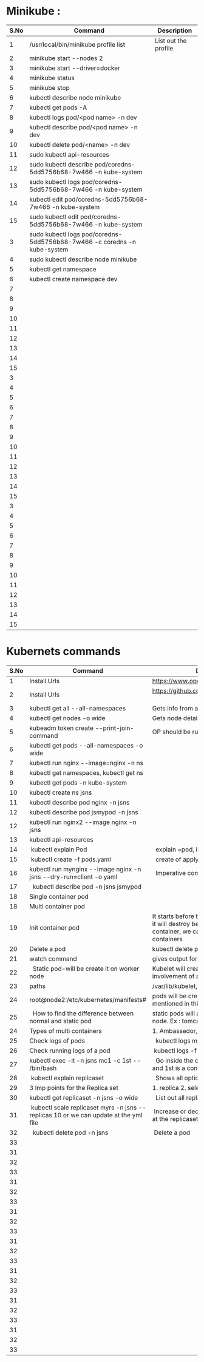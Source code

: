 

# Minikube :

| S.No | Command                                                                  | Description          |
| ---- | ------------------------------------------------------------------------ | -------------------- |
| 1    | /usr/local/bin/minikube profile list                                     | List out the profile |
| 2    | minikube start --nodes 2                                                 |                      |
| 3    | minikube start --driver=docker                                           |                      |
| 4    | minikube status                                                          |                      |
| 5    | minikube stop                                                            |                      |
| 6    | kubectl describe node minikube                                           |                      |
| 7    | kubectl get pods -A                                                      |                      |
| 8    | kubectl logs pod/\<pod name> -n dev                                      |                      |
| 9    | kubectl describe pod/\<pod name> -n dev                                  |                      |
| 10   | kubectl delete pod/\<name> -n dev                                        |                      |
| 11   | sudo kubectl api-resources                                               |                      |
| 12   | sudo kubectl describe pod/coredns-5dd5756b68-7w466 -n kube-system        |                      |
| 13   | sudo kubectl logs pod/coredns-5dd5756b68-7w466 -n kube-system            |                      |
| 14   | kubectl edit pod/coredns-5dd5756b68-7w466 -n kube-system                 |                      |
| 15   | sudo kubectl edit pod/coredns-5dd5756b68-7w466 -n kube-system            |                      |
| 3    | sudo kubectl logs pod/coredns-5dd5756b68-7w466 -c coredns -n kube-system |                      |
| 4    | sudo kubectl describe node minikube                                      |                      |
| 5    | kubectl get namespace                                                    |                      |
| 6    | kubectl create namespace dev                                             |                      |
| 7    |                                                                          |                      |
| 8    |                                                                          |                      |
| 9    |                                                                          |                      |
| 10   |                                                                          |                      |
| 11   |                                                                          |                      |
| 12   |                                                                          |                      |
| 13   |                                                                          |                      |
| 14   |                                                                          |                      |
| 15   |                                                                          |                      |
| 3    |                                                                          |                      |
| 4    |                                                                          |                      |
| 5    |                                                                          |                      |
| 6    |                                                                          |                      |
| 7    |                                                                          |                      |
| 8    |                                                                          |                      |
| 9    |                                                                          |                      |
| 10   |                                                                          |                      |
| 11   |                                                                          |                      |
| 12   |                                                                          |                      |
| 13   |                                                                          |                      |
| 14   |                                                                          |                      |
| 15   |                                                                          |                      |
| 3    |                                                                          |                      |
| 4    |                                                                          |                      |
| 5    |                                                                          |                      |
| 6    |                                                                          |                      |
| 7    |                                                                          |                      |
| 8    |                                                                          |                      |
| 9    |                                                                          |                      |
| 10   |                                                                          |                      |
| 11   |                                                                          |                      |
| 12   |                                                                          |                      |
| 13   |                                                                          |                      |
| 14   |                                                                          |                      |
| 15   |                                                                          |                      |



# Kubernets commands

| S.No | Command | Description |
| ---- | ------- | ----------- |
| 1    |Install Urls|https://www.openwriteup.com/             |
| 2    |Install Urls|https://github.com/lerndevops/kubernetes             |
| 3    |kubectl get all --all-namespaces|Gets info from all NSs|
| 4    |kubectl get nodes -o wide|Gets node details + Master|
| 5    |kubeadm token create --print-join-command|OP should be run on worker nodes|
| 6    |kubectl get pods --all-namespaces -o wide|             |
| 7    |kubectl run nginx --image=nginx -n ns|             |
| 8    |kubectl get namespaces, kubectl get ns|             |
| 9    |kubectl get pods -n kube-system|             |
| 10   |kubectl create ns jsns|             |
| 11   |kubectl describe pod nginx -n jsns|             |
| 12   |kubectl describe pod jsmypod -n jsns|             |
| 12   |kubectl run nginx2 --image nginx -n jsns|             |
| 13   |kubectl api-resources |             |
| 14   |  kubectl explain Pod      |   explain =pod, ingresses, ns          |
| 15   |  kubectl create -f pods.yaml   |    create of apply         |
| 16   | kubectl run mynginx --image nginx -n jsns --dry-run=client -o yaml  |   Imperative commands       |
| 17   |   kubectl describe pod -n jsns jsmypod |             |
| 18   |Single container pod|             |
| 18   |Multi container pod|             |
| 19   |Init container pod       |It starts before the actual container starts, it will destroy before starting the main container, we can have multiple init containers  |
| 20   |Delete a pod|kubectl delete pod myapp-pod1 -n jsns|
| 21   |watch command|gives output for every 2 seconds|
| 22   |     Static pod-will be create it on worker node    |Kubelet will create a pod and there is no involvement of api server|
| 23   |paths|/var/lib/kubelet, /etc/kubernetes|
| 24   |root@node2:/etc/kubernetes/manifests#|pods will be created for the yml file mentioned in this directory|
| 25   |   How to find the difference between normal and static pod      |static pods will append with the name of node. Ex : tomcatpod-node2|
| 24   |Types of multi containers|1. Ambassedor, 2. sidecar, 3. Adapter|
| 25   | Check logs of pods        |     kubectl logs mc1 -n jsns        |
| 26   | Check running logs of a pod        |  kubectl logs -f mc1 -n jsns           |
| 27   | kubectl exec -it -n jsns mc1 -c 1st -- /bin/bash        |     Go inside the container, mc1 is a pod and 1st is a container        |
| 28   |  kubectl explain replicaset       |   Shows all options of the replicaset          |
| 29   |3 Imp points for the Replica set         | 1. replica 2. selector 3. template            |
| 30   | kubectl get replicaset -n jsns -o wide        |    List out all replicasets         |
| 31   |  kubectl scale replicaset myrs -n jsns --replicas 10 or we can update at the yml file      |  Increase or decrease the number of pods at the replicaset           |
| 32   |     kubectl delete pod <pod> -n jsns    |  Delete a pod           |
| 33   |         |             |
| 31   |         |             |
| 32   |         |             |
| 33   |         |             |
| 31   |         |             |
| 32   |         |             |
| 33   |         |             |
| 31   |         |             |
| 32   |         |             |
| 33   |         |             |
| 31   |         |             |
| 32   |         |             |
| 33   |         |             |
| 31   |         |             |
| 32   |         |             |
| 33   |         |             |
| 31   |         |             |
| 32   |         |             |
| 33   |         |             |
| 31   |         |             |
| 32   |         |             |
| 33   |         |             |


